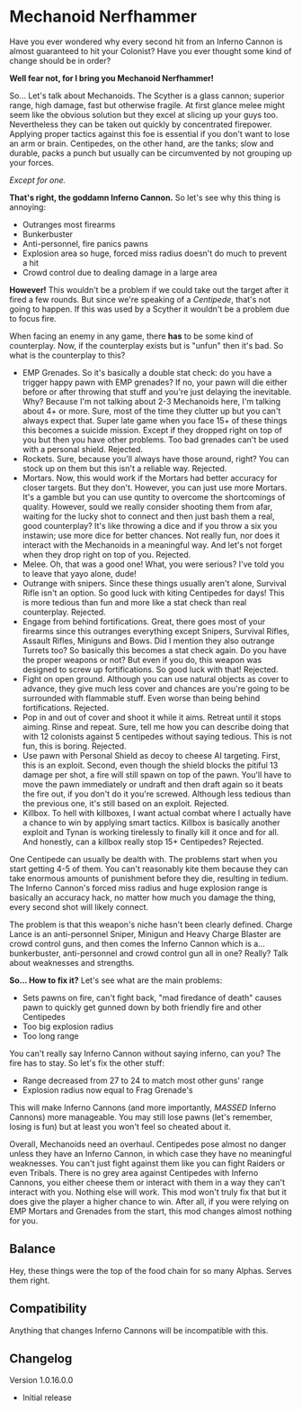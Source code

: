 # Mechanoid Nerfhammer
Have you ever wondered why every second hit from an Inferno Cannon is almost guaranteed to hit your Colonist? Have you ever thought some kind of change should be in order?

**Well fear not, for I bring you Mechanoid Nerfhammer!**

So... Let's talk about Mechanoids. The Scyther is a glass cannon; superior range, high damage, fast but otherwise fragile. At first glance melee might seem like the obvious solution but they excel at slicing up your guys too. Nevertheless they can be taken out quickly by concentrated firepower. Applying proper tactics against this foe is essential if you don't want to lose an arm or brain. Centipedes, on the other hand, are the tanks; slow and durable, packs a punch but usually can be circumvented by not grouping up your forces.

*Except for one.*

**That's right, the goddamn Inferno Cannon.** So let's see why this thing is annoying:
- Outranges most firearms
- Bunkerbuster
- Anti-personnel, fire panics pawns
- Explosion area so huge, forced miss radius doesn't do much to prevent a hit
- Crowd control due to dealing damage in a large area

**However!** This wouldn't be a problem if we could take out the target after it fired a few rounds. But since we're speaking of a *Centipede*, that's not going to happen. If this was used by a Scyther it wouldn't be a problem due to focus fire.

When facing an enemy in any game, there **has** to be some kind of counterplay. Now, if the counterplay exists but is "unfun" then it's bad. So what is the counterplay to this?
- EMP Grenades. So it's basically a double stat check: do you have a trigger happy pawn with EMP grenades? If no, your pawn will die either before or after throwing that stuff and you're just delaying the inevitable. Why? Because I'm not talking about 2-3 Mechanoids here, I'm talking about 4+ or more. Sure, most of the time they clutter up but you can't always expect that. Super late game when you face 15+ of these things this becomes a suicide mission. Except if they dropped right on top of you but then you have other problems. Too bad grenades can't be used with a personal shield. Rejected.
- Rockets. Sure, because you'll always have those around, right? You can stock up on them but this isn't a reliable way. Rejected.
- Mortars. Now, this would work if the Mortars had better accuracy for closer targets. But they don't. However, you can just use more Mortars. It's a gamble but you can use quntity to overcome the shortcomings of quality. However, sould we really consider shooting them from afar, waiting for the lucky shot to connect and then just bash them a real, good counterplay? It's like throwing a dice and if you throw a six you instawin; use more dice for better chances. Not really fun, nor does it interact with the Mechanoids in a meaningful way. And let's not forget when they drop right on top of you. Rejected.
- Melee. Oh, that was a good one! What, you were serious? I've told you to leave that yayo alone, dude!
- Outrange with snipers. Since these things usually aren't alone, Survival Rifle isn't an option. So good luck with kiting Centipedes for days! This is more tedious than fun and more like a stat check than real counterplay. Rejected.
- Engage from behind fortifications. Great, there goes most of your firearms since this outranges everything except Snipers, Survival Rifles, Assault Rifles, Miniguns and Bows. Did I mention they also outrange Turrets too? So basically this becomes a stat check again. Do you have the proper weapons or not? But even if you do, this weapon was designed to screw up fortifications. So good luck with that! Rejected.
- Fight on open ground. Although you can use natural objects as cover to advance, they give much less cover and chances are you're going to be surrounded with flammable stuff. Even worse than being behind fortifications. Rejected.
- Pop in and out of cover and shoot it while it aims. Retreat until it stops aiming. Rinse and repeat. Sure, tell me how you can describe doing that with 12 colonists against 5 centipedes without saying tedious. This is not fun, this is boring. Rejected.
- Use pawn with Personal Shield as decoy to cheese AI targeting. First, this is an exploit. Second, even though the shield blocks the pitiful 13 damage per shot, a fire will still spawn on top of the pawn. You'll have to move the pawn immediately or undraft and then draft again so it beats the fire out, if you don't do it you're screwed. Although less tedious than the previous one, it's still based on an exploit. Rejected.
- Killbox. To hell with killboxes, I want actual combat where I actually have a chance to win by applying smart tactics. Killbox is basically another exploit and Tynan is working tirelessly to finally kill it once and for all. And honestly, can a killbox really stop 15+ Centipedes?  Rejected.

One Centipede can usually be dealth with. The problems start when you start getting 4-5 of them. You can't reasonably kite them because they can take enormous amounts of punishment before they die, resulting in tedium. The Inferno Cannon's forced miss radius and huge explosion range is basically an accuracy hack, no matter how much you damage the thing, every second shot will likely connect.

The problem is that this weapon's niche hasn't been clearly defined. Charge Lance is an anti-personnel Sniper, Minigun and Heavy Charge Blaster are crowd control guns, and then comes the Inferno Cannon which is a... bunkerbuster, anti-personnel and crowd control gun all in one? Really? Talk about weaknesses and strengths.

**So... How to fix it?** Let's see what are the main problems:
- Sets pawns on fire, can't fight back, "mad firedance of death" causes pawn to quickly get gunned down by both friendly fire and other Centipedes
- Too big explosion radius
- Too long range

You can't really say Inferno Cannon without saying inferno, can you? The fire has to stay. So let's fix the other stuff:
- Range decreased from 27 to 24 to match most other guns' range
- Explosion radius now equal to Frag Grenade's

This will make Inferno Cannons (and more importantly, *MASSED* Inferno Cannons) more manageable. You may still lose pawns (let's remember, losing is fun) but at least you won't feel so cheated about it.

Overall, Mechanoids need an overhaul. Centipedes pose almost no danger unless they have an Inferno Cannon, in which case they have no meaningful weaknesses. You can't just fight against them like you can fight Raiders or even Tribals. There is no grey area against Centipedes with Inferno Cannons, you either cheese them or interact with them in a way they can't interact with you. Nothing else will work. This mod won't truly fix that but it does give the player a higher chance to win. After all, if you were relying on EMP Mortars and Grenades from the start, this mod changes almost nothing for you.

## Balance
Hey, these things were the top of the food chain for so many Alphas. Serves them right.

## Compatibility
Anything that changes Inferno Cannons will be incompatible with this.

## Changelog
Version 1.0.16.0.0
- Initial release
